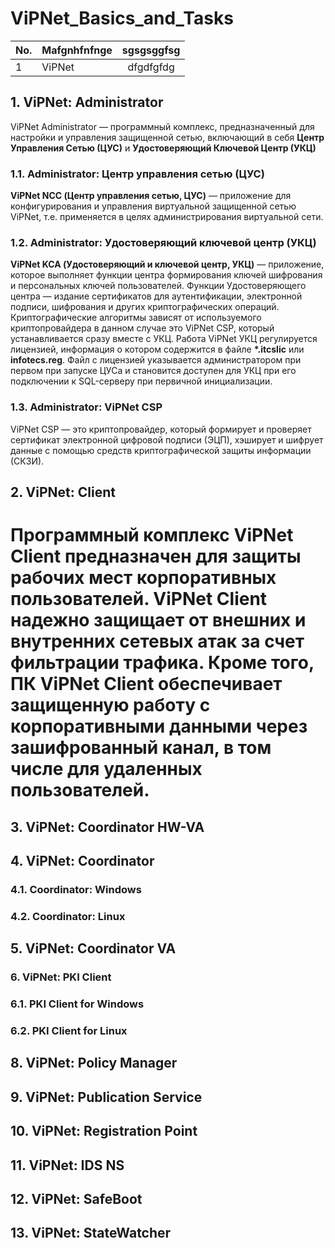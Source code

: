 # ViPNet_Basics_and_Tasks

| No.   | Mafgnhfnfnge  |  sgsgsggfsg |
| ----- | ------------- | :----------:|
| 1     | ViPNet        | dfgdfgfdg   |


## 1. ViPNet: Administrator
ViPNet Administrator — программный комплекс, предназначенный для настройки и управления защищенной сетью, включающий в себя **Центр Управления Сетью (ЦУС)** и **Удостоверяющий Ключевой Центр (УКЦ)**

### 1.1. Administrator: Центр управления сетью (ЦУС)
**ViPNet NCC (Центр управления сетью, ЦУС)** — приложение для конфигурирования и управления виртуальной защищенной сетью ViPNet, т.е. применяется в целях администрирования виртуальной сети.

### 1.2. Administrator: Удостоверяющий ключевой центр (УКЦ)
**ViPNet KCA (Удостоверяющий и ключевой центр, УКЦ)** — приложение, которое выполняет функции центра формирования ключей шифрования и персональных ключей пользователей. Функции Удостоверяющего центра — издание сертификатов для аутентификации, электронной подписи, шифрования и других криптографических операций. Криптографические алгоритмы зависят от используемого криптопровайдера в данном случае это ViPNet CSP, который устанавливается сразу вместе с УКЦ. Работа ViPNet УКЦ регулируется лицензией, информация о котором содержится в файле **\*.itcslic** или **infotecs.reg**. Файл с лицензией указывается администратором при первом при запуске ЦУСа и становится доступен для УКЦ при его подключении к SQL-серверу при первичной инициализации.

### 1.3. Administrator: ViPNet CSP
ViPNet CSP — это криптопровайдер, который формирует и проверяет сертификат электронной цифровой подписи (ЭЦП), хэширует и шифрует данные с помощью средств криптографической защиты информации (СКЗИ).

## 2. ViPNet: Client
Программный комплекс ViPNet Client предназначен для защиты рабочих мест корпоративных пользователей. ViPNet Client надежно защищает от внешних и внутренних сетевых атак за счет фильтрации трафика. Кроме того, ПК ViPNet Client обеспечивает защищенную работу с корпоративными данными через зашифрованный канал, в том числе для удаленных пользователей.
======================================================================

## 3. ViPNet: Coordinator HW-VA

## 4. ViPNet: Coordinator
### 4.1. Coordinator: Windows
### 4.2. Coordinator: Linux

## 5. ViPNet: Coordinator VA

### 6. ViPNet: PKI Client
### 6.1. PKI Client for Windows
### 6.2. PKI Client for Linux


## 8. ViPNet: Policy Manager
## 9. ViPNet: Publication Service
## 10. ViPNet: Registration Point
## 11. ViPNet: IDS NS
## 12. ViPNet: SafeBoot
## 13. ViPNet: StateWatcher
